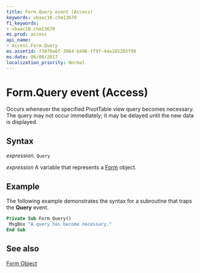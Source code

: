 ```yaml
---
title: Form.Query event (Access)
keywords: vbaac10.chm13670
f1_keywords:
- vbaac10.chm13670
ms.prod: access
api_name:
- Access.Form.Query
ms.assetid: f3070a6f-3064-b496-ff9f-4da165205f90
ms.date: 06/08/2017
localization_priority: Normal
---
```



# Form.Query event (Access)

Occurs whenever the specified PivotTable view query becomes necessary. The query may not occur immediately; it may be delayed until the new data is displayed.


## Syntax

_expression_. `Query`

_expression_ A variable that represents a [Form](Access.Form.md) object.


## Example

The following example demonstrates the syntax for a subroutine that traps the  **Query** event.


```vb
Private Sub Form_Query() 
 MsgBox "A query has become necessary." 
End Sub
```


## See also


[Form Object](Access.Form.md)

